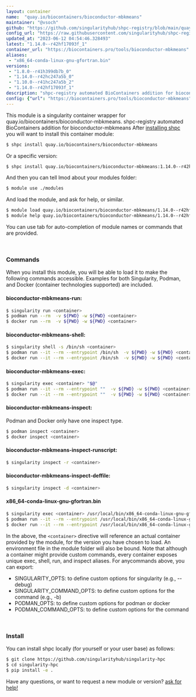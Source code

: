 ```yaml
---
layout: container
name:  "quay.io/biocontainers/bioconductor-mbkmeans"
maintainer: "@vsoch"
github: "https://github.com/singularityhub/shpc-registry/blob/main/quay.io/biocontainers/bioconductor-mbkmeans/container.yaml"
config_url: "https://raw.githubusercontent.com/singularityhub/shpc-registry/main/quay.io/biocontainers/bioconductor-mbkmeans/container.yaml"
updated_at: "2023-06-12 04:54:46.328493"
latest: "1.14.0--r42hf17093f_1"
container_url: "https://biocontainers.pro/tools/bioconductor-mbkmeans"
aliases:
 - "x86_64-conda-linux-gnu-gfortran.bin"
versions:
 - "1.8.0--r41h399db7b_0"
 - "1.14.0--r42hc247a5b_0"
 - "1.10.0--r41hc247a5b_2"
 - "1.14.0--r42hf17093f_1"
description: "shpc-registry automated BioContainers addition for bioconductor-mbkmeans"
config: {"url": "https://biocontainers.pro/tools/bioconductor-mbkmeans", "maintainer": "@vsoch", "description": "shpc-registry automated BioContainers addition for bioconductor-mbkmeans", "latest": {"1.14.0--r42hf17093f_1": "sha256:4be8cc17b895584a5470bf5886ff33d50a1d6a00b3d988e98b59643f7ca7558d"}, "tags": {"1.8.0--r41h399db7b_0": "sha256:3fdacb8139038de7841daa21d2eef8afe27bfb664ab96d7a45fd35de0f9ff6bb", "1.14.0--r42hc247a5b_0": "sha256:c3906fdbf01683ca14769c099a7296bb787249238268b067428e367e0b0ac1a9", "1.10.0--r41hc247a5b_2": "sha256:02b45ae5abba02a8223c96e4298db4f00d6c71f17f1deaa02aa893b956009d10", "1.14.0--r42hf17093f_1": "sha256:4be8cc17b895584a5470bf5886ff33d50a1d6a00b3d988e98b59643f7ca7558d"}, "docker": "quay.io/biocontainers/bioconductor-mbkmeans", "aliases": {"x86_64-conda-linux-gnu-gfortran.bin": "/usr/local/bin/x86_64-conda-linux-gnu-gfortran.bin"}}
---
```


This module is a singularity container wrapper for quay.io/biocontainers/bioconductor-mbkmeans.
shpc-registry automated BioContainers addition for bioconductor-mbkmeans
After [installing shpc](#install) you will want to install this container module:


```bash
$ shpc install quay.io/biocontainers/bioconductor-mbkmeans
```

Or a specific version:

```bash
$ shpc install quay.io/biocontainers/bioconductor-mbkmeans:1.14.0--r42hf17093f_1
```

And then you can tell lmod about your modules folder:

```bash
$ module use ./modules
```

And load the module, and ask for help, or similar.

```bash
$ module load quay.io/biocontainers/bioconductor-mbkmeans/1.14.0--r42hf17093f_1
$ module help quay.io/biocontainers/bioconductor-mbkmeans/1.14.0--r42hf17093f_1
```

You can use tab for auto-completion of module names or commands that are provided.

<br>

### Commands

When you install this module, you will be able to load it to make the following commands accessible.
Examples for both Singularity, Podman, and Docker (container technologies supported) are included.

#### bioconductor-mbkmeans-run:

```bash
$ singularity run <container>
$ podman run --rm  -v ${PWD} -w ${PWD} <container>
$ docker run --rm  -v ${PWD} -w ${PWD} <container>
```

#### bioconductor-mbkmeans-shell:

```bash
$ singularity shell -s /bin/sh <container>
$ podman run --it --rm --entrypoint /bin/sh  -v ${PWD} -w ${PWD} <container>
$ docker run --it --rm --entrypoint /bin/sh  -v ${PWD} -w ${PWD} <container>
```

#### bioconductor-mbkmeans-exec:

```bash
$ singularity exec <container> "$@"
$ podman run --it --rm --entrypoint ""  -v ${PWD} -w ${PWD} <container> "$@"
$ docker run --it --rm --entrypoint ""  -v ${PWD} -w ${PWD} <container> "$@"
```

#### bioconductor-mbkmeans-inspect:

Podman and Docker only have one inspect type.

```bash
$ podman inspect <container>
$ docker inspect <container>
```

#### bioconductor-mbkmeans-inspect-runscript:

```bash
$ singularity inspect -r <container>
```

#### bioconductor-mbkmeans-inspect-deffile:

```bash
$ singularity inspect -d <container>
```


#### x86_64-conda-linux-gnu-gfortran.bin

```bash
$ singularity exec <container> /usr/local/bin/x86_64-conda-linux-gnu-gfortran.bin
$ podman run --it --rm --entrypoint /usr/local/bin/x86_64-conda-linux-gnu-gfortran.bin   -v ${PWD} -w ${PWD} <container> -c " $@"
$ docker run --it --rm --entrypoint /usr/local/bin/x86_64-conda-linux-gnu-gfortran.bin   -v ${PWD} -w ${PWD} <container> -c " $@"
```



In the above, the `<container>` directive will reference an actual container provided
by the module, for the version you have chosen to load. An environment file in the
module folder will also be bound. Note that although a container
might provide custom commands, every container exposes unique exec, shell, run, and
inspect aliases. For anycommands above, you can export:

 - SINGULARITY_OPTS: to define custom options for singularity (e.g., --debug)
 - SINGULARITY_COMMAND_OPTS: to define custom options for the command (e.g., -b)
 - PODMAN_OPTS: to define custom options for podman or docker
 - PODMAN_COMMAND_OPTS: to define custom options for the command

<br>

### Install

You can install shpc locally (for yourself or your user base) as follows:

```bash
$ git clone https://github.com/singularityhub/singularity-hpc
$ cd singularity-hpc
$ pip install -e .
```

Have any questions, or want to request a new module or version? [ask for help!](https://github.com/singularityhub/singularity-hpc/issues)